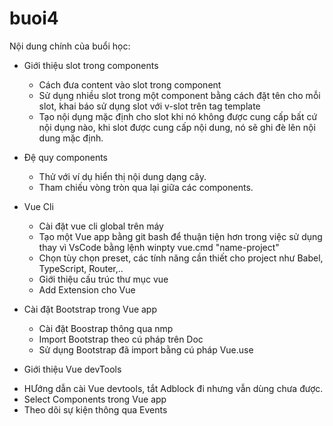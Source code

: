 # buoi4

Nội dung chính của buổi học: 

- Giới thiệu slot trong components
  +  Cách đưa content vào slot trong component
  +  Sử dụng nhiều slot trong một component bằng cách đặt tên cho mỗi slot, 
khai báo sử dụng slot với v-slot trên tag template
  +  Tạo nội dụng mặc định cho slot khi nó không được cung cấp bất cứ nội dụng nào, khi slot được cung cấp nội dung, nó sẽ ghi đè lên nội dung mặc định.
  
- Đệ quy components
  + Thử với ví dụ hiển thị nội dung dạng cây.
  + Tham chiếu vòng tròn qua lại giữa các components.

- Vue Cli
  + Cài đặt vue cli global trên máy
  + Tạo một Vue app bằng git bash để thuận tiện hơn trong việc sử dụng thay vì VsCode bằng lệnh winpty vue.cmd "name-project"
  + Chọn tùy chọn preset, các tính năng cần thiết cho project như Babel, TypeScript, Router,..
  + Giới thiệu cấu trúc thư mục vue
  + Add Extension cho Vue
  
- Cài đặt Bootstrap trong Vue app
  + Cài đặt Boostrap thông qua nmp
  + Import Bootstrap theo cú pháp trên Doc
  + Sử dụng Bootstrap đã import bằng cú pháp Vue.use
  
-  Giới thiệu Vue devTools
  +  HƯớng dẫn cài Vue devtools, tắt Adblock đi nhưng vẫn dùng chưa được.
  +  Select Components trong Vue app 
  +  Theo dõi sự kiện thông qua Events
